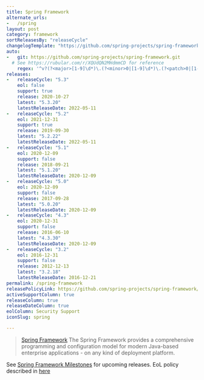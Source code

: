 ```yaml
---
title: Spring Framework
alternate_urls:
-   /spring
layout: post
category: framework
sortReleasesBy: "releaseCycle"
changelogTemplate: "https://github.com/spring-projects/spring-framework/releases/tag/v__LATEST__"
auto:
-   git: https://github.com/spring-projects/spring-framework.git
  # See https://rubular.com/r/XQUdQN2MHdmmCD for reference
    regex: '^v?(?<major>[1-9]\d*)\.(?<minor>0|[1-9]\d*)\.(?<patch>0|[1-9]\d*)(\.RELEASE)?$'
releases:
-   releaseCycle: "5.3"
    eol: false
    support: true
    release: 2020-10-27
    latest: "5.3.20"
    latestReleaseDate: 2022-05-11
-   releaseCycle: "5.2"
    eol: 2021-12-31
    support: true
    release: 2019-09-30
    latest: "5.2.22"
    latestReleaseDate: 2022-05-11
-   releaseCycle: "5.1"
    eol: 2020-12-09
    support: false
    release: 2018-09-21
    latest: "5.1.20"
    latestReleaseDate: 2020-12-09
-   releaseCycle: "5.0"
    eol: 2020-12-09
    support: false
    release: 2017-09-28
    latest: "5.0.20"
    latestReleaseDate: 2020-12-09
-   releaseCycle: "4.3"
    eol: 2020-12-31
    support: false
    release: 2016-06-10
    latest: "4.3.30"
    latestReleaseDate: 2020-12-09
-   releaseCycle: "3.2"
    eol: 2016-12-31
    support: false
    release: 2012-12-13
    latest: "3.2.18"
    latestReleaseDate: 2016-12-21
permalink: /spring-framework
releasePolicyLink: https://github.com/spring-projects/spring-framework/wiki/Spring-Framework-Versions
activeSupportColumn: true
releaseColumn: true
releaseDateColumn: true
eolColumn: Security Support
iconSlug: spring

---
```


> [Spring Framework](https://spring.io/projects/spring-framework) The Spring Framework provides a comprehensive programming and configuration model for modern Java-based enterprise applications - on any kind of deployment platform.

See [Spring Framework Milestones](https://github.com/spring-projects/spring-framework/milestones) for upcoming releases. EoL policy described in [here](https://github.com/spring-projects/spring-framework/wiki/Spring-Framework-Versions)
